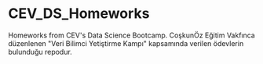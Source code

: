 # CEV_DS_Homeworks
Homeworks from CEV's Data Science Bootcamp.
CoşkunÖz Eğitim Vakfınca düzenlenen "Veri Bilimci Yetiştirme Kampı" kapsamında verilen ödevlerin bulunduğu repodur.
